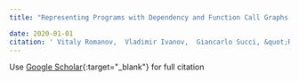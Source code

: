 ```yaml
---
title: "Representing Programs with Dependency and Function Call Graphs for Learning Hierarchical Embeddings"

date: 2020-01-01
citation: ' Vitaly Romanov,  Vladimir Ivanov,  Giancarlo Succi, &quot;Representing Programs with Dependency and Function Call Graphs for Learning Hierarchical Embeddings.&quot;, 2020.'
---
```

Use [Google Scholar](https://scholar.google.com/scholar?q=Representing+Programs+with+Dependency+and+Function+Call+Graphs+for+Learning+Hierarchical+Embeddings){:target="_blank"} for full citation